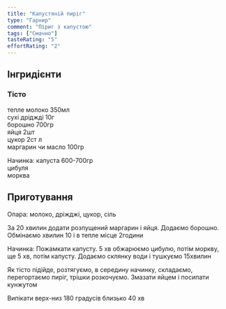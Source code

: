 ```yaml
---
title: "Капустяній пиріг"
type: "Гарнир"
comment: "Піриг з капустою"
tags: ["Смачно"]
tasteRating: "5"
effortRating: "2"
---
```


## Інгридієнти

### Тісто

тепле молоко 350мл  
сухi дріджді 10г  
борошно 700гр  
яйця 2шт  
цукор 2ст л  
маргарин чи масло 100гр

Начинка:
капуста 600-700гр  
цибуля  
морква

## Приготування

Опара: молоко, дріжджі, цукор, сіль

За 20 хвилин додати розпущений маргарин і яйця. Додаємо борошно. Обмінаємо хвилин 10 і в тепле місце 2години

Начинка:
Пожамкати капусту. 5 хв обжарюємо цибулю, потім моркву, ще 5 хв, потім капусту. Додаємо склянку води і тушкуємо 15хвилин

Як тісто підійде, розтягуємо, в середину начинку, складаємо, перегортаємо пиріг, трішки розкочуємо.
Змазати яйцем і посипати кунжутом

Випікати верх-низ 180 градусів близько 40 хв
